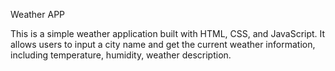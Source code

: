 Weather APP

This is a simple weather application built with HTML, CSS, and JavaScript. It allows users to input a city name and get the current weather information, including temperature, humidity, weather description.

